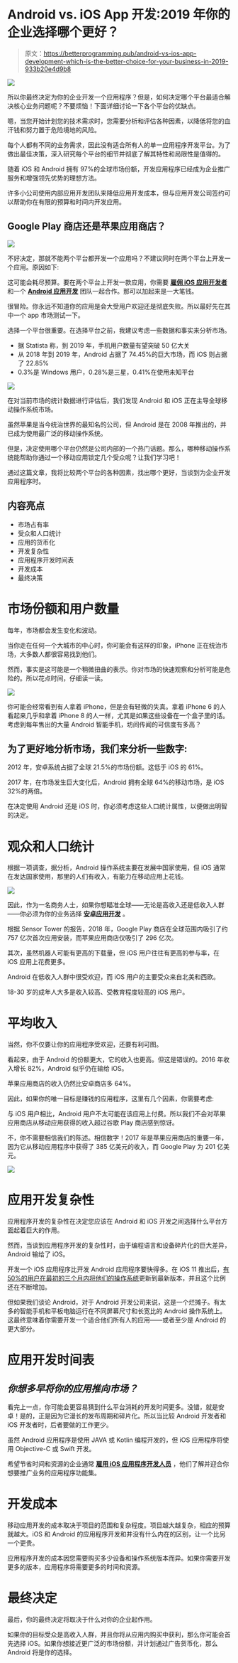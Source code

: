 # Android vs. iOS App 开发:2019 年你的企业选择哪个更好？

> 原文：<https://betterprogramming.pub/android-vs-ios-app-development-which-is-the-better-choice-for-your-business-in-2019-933b20e4d9b8>

![](img/2ebe52c9b19c351c82eba5ee71298b19.png)

所以你最终决定为你的企业开发一个应用程序？但是，如何决定哪个平台最适合解决核心业务问题呢？不要烦恼！下面详细讨论一下各个平台的优缺点。

嗯，当您开始计划您的技术需求时，您需要分析和评估各种因素，以降低将您的血汗钱和努力置于危险境地的风险。

每个人都有不同的业务需求，因此没有适合所有人的单一应用程序开发平台。为了做出最佳决策，深入研究每个平台的细节并彻底了解其特性和局限性是值得的。

随着 iOS 和 Android 拥有 97%的全球市场份额，开发应用程序已经成为企业推广服务和增强领先优势的理想方法。

许多小公司使用内部应用开发团队来降低应用开发成本，但与应用开发公司签约可以帮助你在有限的预算和时间内开发应用。

## Google Play 商店还是苹果应用商店？

![](img/9fb22622afbcdf77c9e407cace16631c.png)

不好决定，那就不能两个平台都开发一个应用吗？不建议同时在两个平台上开发一个应用。原因如下:

这可能会耗尽预算。要在两个平台上开发一款应用，你需要 [**雇佣 iOS 应用开发者**](https://www.xicom.ae/services/iphone-app-developers/) 和一个 [**Android 应用开发**](https://www.xicom.ae/services/android-app-development/) 团队一起合作。那可以加起来是一大笔钱。

很冒险。你永远不知道你的应用是会大受用户欢迎还是彻底失败。所以最好先在其中一个 app 市场测试一下。

选择一个平台很重要。在选择平台之前，我建议考虑一些数据和事实来分析市场。

*   据 Statista 称，到 2019 年，手机用户数量有望突破 50 亿大关
*   从 2018 年到 2019 年，Android 占据了 74.45%的巨大市场，而 iOS 则占据了 22.85%
*   0.3%是 Windows 用户，0.28%是三星，0.41%在使用未知平台

![](img/51edb8204d9a23bf1584e80d13fe29eb.png)

在对当前市场的统计数据进行评估后，我们发现 Android 和 iOS 正在主导全球移动操作系统市场。

虽然苹果是当今统治世界的最知名的公司，但 Android 是在 2008 年推出的，并已成为使用最广泛的移动操作系统。

但是，决定使用哪个平台仍然是公司内部的一个热门话题。那么，哪种移动操作系统能帮助你通过一个移动应用锁定几个受众呢？让我们学习吧！

通过这篇文章，我将比较两个平台的各种因素，找出哪个更好，当谈到为企业开发应用程序时。

## **内容亮点**

*   市场占有率
*   受众和人口统计
*   应用的货币化
*   开发复杂性
*   应用程序开发时间表
*   开发成本
*   最终决策

# **市场份额和用户数量**

每年，市场都会发生变化和波动。

当你走在任何一个大城市的中心时，你可能会有这样的印象，iPhone 正在统治市场，大多数人都很容易找到他们。

然而，事实是这可能是一个稍微扭曲的表示。你对市场的快速观察和分析可能是危险的。所以花点时间，仔细读一读。

![](img/999e0dcaf36d1cf50157def5506cde8f.png)

你可能会经常看到有人拿着 iPhone，但是会有轻微的失真。拿着 iPhone 6 的人看起来几乎和拿着 iPhone 8 的人一样，尤其是如果这些设备在一个盒子里的话。考虑到每年售出的大量 Android 智能手机，坊间传闻的可信度有多高？

## **为了更好地分析市场，我们来分析一些数字:**

2012 年，安卓系统占据了全球 21.5%的市场份额。这低于 iOS 的 61%。

2017 年，在市场发生巨大变化后，Android 拥有全球 64%的移动市场，是 iOS 32%的两倍。

在决定使用 Android 还是 iOS 时，你必须考虑这些人口统计属性，以便做出明智的决定。

# **观众和人口统计**

根据一项调查，据分析，Android 操作系统主要在发展中国家使用，但 iOS 通常在发达国家使用，那里的人们有收入，有能力在移动应用上花钱。

![](img/b250e6c6ed54689c2d513223e8082a3b.png)

因此，作为一名商务人士，如果你想瞄准全球——无论是高收入还是低收入人群——你必须为你的业务选择 [**安卓应用开发**](https://www.xicom.ae/services/android-app-development/) 。

根据 Sensor Tower 的报告，2018 年，Google Play 商店在全球范围内吸引了约 757 亿次首次应用安装，而苹果应用商店仅吸引了 296 亿次。

其次，虽然机器人可能有更高的下载量，但 iOS 用户往往有更高的参与率，在 iOS 应用上花费更多。

Android 在低收入人群中很受欢迎，而 iOS 用户的主要受众来自北美和西欧。

18-30 岁的成年人大多是收入较高、受教育程度较高的 iOS 用户。

# **平均收入**

当然，你不仅要让你的应用程序受欢迎，还要有利可图。

看起来，由于 Android 的份额更大，它的收入也更高。但这是错误的。2016 年收入增长 82%，Android 似乎仍在输给 iOS。

苹果应用商店的收入仍然比安卓商店多 64%。

因此，如果你的唯一目标是赚钱的应用程序，这里有几个因素，你需要考虑:

与 iOS 用户相比，Android 用户不太可能在该应用上付费。所以我们不会对苹果应用商店从移动应用获得的收入超过谷歌 Play 商店感到惊讶。

不，你不需要相信我们的陈述。相信数字！2017 年是苹果应用商店的重要一年，因为它从移动应用程序中获得了 385 亿美元的收入，而 Google Play 为 201 亿美元。

![](img/0308fdca03427c44f67840bfb71c6a40.png)

# **应用开发复杂性**

应用程序开发的复杂性在决定您应该在 Android 和 iOS 开发之间选择什么平台方面起着巨大的作用。

然而，当谈到应用程序开发的复杂性时，由于编程语言和设备碎片化的巨大差异，Android 输给了 iOS。

开发一个 iOS 应用程序比开发 Android 应用程序要快得多。在 iOS 11 推出后，[有 50%的用户在最初的三个月内将他们的操作系统](https://mixpanel.com/trends/#report/ios_11)更新到最新版本，并且这个比例还在不断增加。

但如果我们谈论 Android，对于 Android 开发公司来说，这是一个烂摊子。有太多的智能手机和平板电脑运行在不同屏幕尺寸和长宽比的 Android 操作系统上。这最终意味着你需要开发一个适合他们所有人的应用——或者至少是 Android 的更大部分。

# **应用开发时间表**

## ***你想多早将你的应用推向市场？***

看完上一点，你可能会更容易猜到什么平台消耗的开发时间更多。没错，就是安卓！是的，正是因为它漫长的发布周期和碎片化。所以当比较 Android 开发者和 iOS 开发者时，后者要做的工作更少。

虽然 Android 应用程序是使用 JAVA 或 Kotlin 编程开发的，但 iOS 应用程序将使用 Objective-C 或 Swift 开发。

希望节省时间和资源的企业通常 [**雇用 iOS 应用程序开发人员**](https://www.xicom.ae/services/iphone-app-developers/) ，他们了解并迎合你想要推广业务的应用程序功能集。

# **开发成本**

移动应用开发的成本取决于项目的范围和复杂程度。项目越大越复杂，相应的预算就越大。iOS 和 Android 的应用程序开发和并没有什么内在的区别，让一个比另一个更贵。

应用程序开发的成本因您需要购买多少设备和操作系统版本而异。如果你需要开发更多的版本，应用程序将需要更多的时间和资源。

# **最终决定**

最后，你的最终决定将取决于什么对你的企业起作用。

如果你的目标受众是高收入人群，并且你将从应用内购买中获利，那么你可能会首先选择 iOS。如果你想接近更广泛的市场份额，并计划通过广告货币化，那么 Android 将是你的选择。